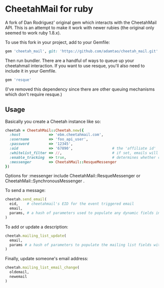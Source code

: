 CheetahMail for ruby
====================

A fork of Dan Rodriguez' original gem which interacts with the CheetahMail API. This is an attempt to make it work with newer rubies (the original only seemed to work ruby 1.8.x).

To use this fork in your project, add to your Gemfile:

```ruby
gem 'cheetah_mail', git: 'https://github.com/adamtao/cheetah_mail.git'
```

Then run bundler. There are a handful of ways to queue up your cheetahmail interaction. If you want to use resque, you'll also need to include it in your Gemfile. 

```ruby
gem 'resque'
```

(I've removed this dependency since there are other queuing mechanisms which don't require resque.)


Usage
----------------------

Basically you create a Cheetah instance like so:

```ruby
cheetah = CheetahMail::Cheetah.new({
  :host             => 'ebm.cheetahmail.com',
  :username         => 'foo_api_user',
  :password         => '12345',
  :aid              => '67890',                  # the 'affiliate id'
  :whitelist_filter => //,                       # if set, emails will only be sent to addresses which match this pattern
  :enable_tracking  => true,                     # determines whether cheetahmail will track the sending of emails for analytics purposes
  :messenger        => CheetahMail::ResqueMessenger
})
```

Options for :messenger include CheetahMail::ResqueMessenger or CheetahMail::SynchronousMessenger .

To send a message:
```ruby
cheetah.send_email(
  eid,    # cheetahmail's EID for the event triggered email
  email,
  params, # a hash of parameters used to populate any dynamic fields in the email template
)
```

To add or update a description:
```ruby
cheetah.mailing_list_update(
  email,
  params # a hash of parameters to populate the mailing list fields with
)
```

Finally, update someone's email address:
```ruby
cheetah.mailing_list_email_change(
  oldemail,
  newemail
)
```
